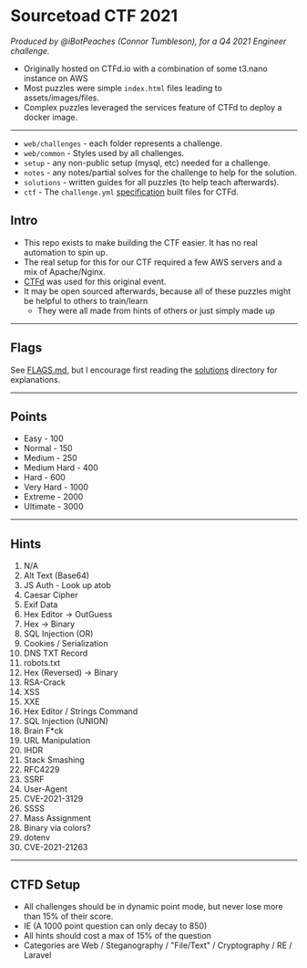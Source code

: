 # Sourcetoad CTF 2021
_Produced by @iBotPeaches (Connor Tumbleson), for a Q4 2021 Engineer challenge._

 * Originally hosted on CTFd.io with a combination of some t3.nano instance on AWS
 * Most puzzles were simple `index.html` files leading to assets/images/files.
 * Complex puzzles leveraged the services feature of CTFd to deploy a docker image.

---

 * `web/challenges` - each folder represents a challenge.
 * `web/common` - Styles used by all challenges.
 * `setup` - any non-public setup (mysql, etc) needed for a challenge.
 * `notes` - any notes/partial solves for the challenge to help for the solution.
 * `solutions` - written guides for all puzzles (to help teach afterwards).
 * `ctf` - The `challenge.yml` [specification](https://github.com/CTFd/ctfcli/blob/master/ctfcli/spec/challenge-example.yml) built files for CTFd.

## Intro

 * This repo exists to make building the CTF easier. It has no real automation to spin up.
 * The real setup for this for our CTF required a few AWS servers and a mix of Apache/Nginx.
 * [CTFd](https://cloud.ctfd.io/) was used for this original event.
 * It may be open sourced afterwards, because all of these puzzles might be helpful to others to train/learn
   * They were all made from hints of others or just simply made up

---
## Flags

See [FLAGS.md](solutions/FLAGS.md), but I encourage first reading the [solutions](solutions) directory for explanations.

---
## Points

 * Easy - 100
 * Normal - 150
 * Medium - 250
 * Medium Hard - 400
 * Hard - 600
 * Very Hard - 1000
 * Extreme - 2000
 * Ultimate - 3000

---
## Hints
 1. N/A
 2. Alt Text (Base64)
 3. JS Auth - Look up atob
 4. Caesar Cipher
 5. Exif Data
 6. Hex Editor -> OutGuess
 7. Hex -> Binary
 8. SQL Injection (OR)
 9. Cookies / Serialization
 10. DNS TXT Record
 11. robots.txt
 12. Hex (Reversed) -> Binary
 13. RSA-Crack
 14. XSS
 15. XXE
 16. Hex Editor / Strings Command
 17. SQL Injection (UNION)
 18. Brain F*ck
 19. URL Manipulation
 20. IHDR
 21. Stack Smashing
 22. RFC4229
 23. SSRF
 24. User-Agent
 25. CVE-2021-3129
 26. SSSS
 27. Mass Assignment
 28. Binary via colors?
 29. dotenv
 30. CVE-2021-21263

---
## CTFD Setup

 * All challenges should be in dynamic point mode, but never lose more than 15% of their score.
 * IE (A 1000 point question can only decay to 850)
 * All hints should cost a max of 15% of the question
 * Categories are Web / Steganography / "File/Text" / Cryptography / RE / Laravel